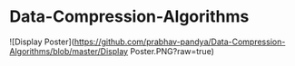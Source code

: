 # Data-Compression-Algorithms
![Display Poster](https://github.com/prabhav-pandya/Data-Compression-Algorithms/blob/master/Display Poster.PNG?raw=true)
